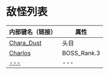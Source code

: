 # 敌怪列表

|内部键名（链接）|属性|
|---|---|
|[Chara_Dust](Chara_Dust.md)|头目|
|[Charlos](Charlos.md)|BOSS_Rank.3|
|[---]()|---|
